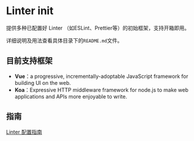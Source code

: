 # Linter init

提供多种已配置好 Linter （如ESLint、Prettier等）的初始框架，支持开箱即用。

详细说明及用法查看具体目录下的`README.md`文件。

## 目前支持框架

- **Vue**：a progressive, incrementally-adoptable JavaScript framework for building UI on the web.
- **Koa**：Expressive HTTP middleware framework for node.js to make web applications and APIs more enjoyable to write.

## 指南

[Linter 配置指南](#todo)

